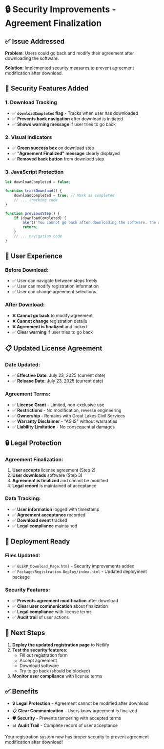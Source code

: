 # 🔒 Security Improvements - Agreement Finalization

## ✅ Issue Addressed

**Problem**: Users could go back and modify their agreement after downloading the software.

**Solution**: Implemented security measures to prevent agreement modification after download.

## 🔧 Security Features Added

### **1. Download Tracking**
- ✅ **`downloadCompleted` flag** - Tracks when user has downloaded
- ✅ **Prevents back navigation** after download is initiated
- ✅ **Shows warning message** if user tries to go back

### **2. Visual Indicators**
- ✅ **Green success box** on download step
- ✅ **"Agreement Finalized" message** clearly displayed
- ✅ **Removed back button** from download step

### **3. JavaScript Protection**
```javascript
let downloadCompleted = false;

function trackDownload() {
    downloadCompleted = true; // Mark as completed
    // ... tracking code
}

function previousStep() {
    if (downloadCompleted) {
        alert('You cannot go back after downloading the software. The agreement has been finalized.');
        return;
    }
    // ... navigation code
}
```

## 🎯 User Experience

### **Before Download**:
- ✅ User can navigate between steps freely
- ✅ User can modify registration information
- ✅ User can change agreement selections

### **After Download**:
- ❌ **Cannot go back** to modify agreement
- ❌ **Cannot change** registration details
- ❌ **Agreement is finalized** and locked
- ✅ **Clear warning** if user tries to go back

## 📋 Updated License Agreement

### **Date Updated**:
- ✅ **Effective Date**: July 23, 2025 (current date)
- ✅ **Release Date**: July 23, 2025 (current date)

### **Agreement Terms**:
- ✅ **License Grant** - Limited, non-exclusive use
- ✅ **Restrictions** - No modification, reverse engineering
- ✅ **Ownership** - Remains with Great Lakes Civil Services
- ✅ **Warranty Disclaimer** - "AS IS" without warranties
- ✅ **Liability Limitation** - No consequential damages

## 🔒 Legal Protection

### **Agreement Finalization**:
1. **User accepts** license agreement (Step 2)
2. **User downloads** software (Step 3)
3. **Agreement is finalized** and cannot be modified
4. **Legal record** is maintained of acceptance

### **Data Tracking**:
- ✅ **User information** logged with timestamp
- ✅ **Agreement acceptance** recorded
- ✅ **Download event** tracked
- ✅ **Legal compliance** maintained

## 🚀 Deployment Ready

### **Files Updated**:
- ✅ `GLERP_Download_Page.html` - Security improvements added
- ✅ `Package/Registration-Deploy/index.html` - Updated deployment package

### **Security Features**:
- ✅ **Prevents agreement modification** after download
- ✅ **Clear user communication** about finalization
- ✅ **Legal compliance** with license terms
- ✅ **Audit trail** of user actions

## 🎯 Next Steps

1. **Deploy the updated registration page** to Netlify
2. **Test the security features**:
   - Fill out registration form
   - Accept agreement
   - Download software
   - Try to go back (should be blocked)
3. **Monitor user compliance** with license terms

## ✅ Benefits

- 🔒 **Legal Protection** - Agreement cannot be modified after download
- 📋 **Clear Communication** - Users know agreement is finalized
- 🛡️ **Security** - Prevents tampering with accepted terms
- 📊 **Audit Trail** - Complete record of user acceptance

Your registration system now has proper security to prevent agreement modification after download! 